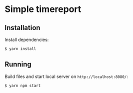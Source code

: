 # Simple timereport


## Installation

Install dependencies:
```js
$ yarn install
```

## Running

Build files and start local server on `http://localhost:8080/`:
```js
$ yarn npm start
```
